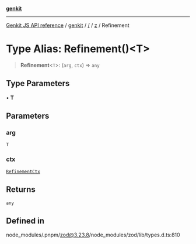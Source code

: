 [**genkit**](../../../README.md)

***

[Genkit JS API reference](../../../../README.md) / [genkit](../../../README.md) / [/](../../../README.md) / [z](../README.md) / Refinement

# Type Alias: Refinement()\<T\>

> **Refinement**\<`T`\>: (`arg`, `ctx`) => `any`

## Type Parameters

• **T**

## Parameters

### arg

`T`

### ctx

[`RefinementCtx`](../interfaces/RefinementCtx.md)

## Returns

`any`

## Defined in

node\_modules/.pnpm/zod@3.23.8/node\_modules/zod/lib/types.d.ts:810
